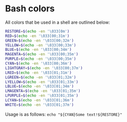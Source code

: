 # Bash colors

All colors that be used in a shell are outlined below:

```bash
RESTORE=$(echo -en '\033[0m')
RED=$(echo -en '\033[00;31m')
GREEN=$(echo -en '\033[00;32m')
YELLOW=$(echo -en '\033[00;33m')
BLUE=$(echo -en '\033[00;34m')
MAGENTA=$(echo -en '\033[00;35m')
PURPLE=$(echo -en '\033[00;35m')
CYAN=$(echo -en '\033[00;36m')
LIGHTGRAY=$(echo -en '\033[00;37m')
LRED=$(echo -en '\033[01;31m')
LGREEN=$(echo -en '\033[01;32m')
LYELLOW=$(echo -en '\033[01;33m')
LBLUE=$(echo -en '\033[01;34m')
LMAGENTA=$(echo -en '\033[01;35m')
LPURPLE=$(echo -en '\033[01;35m')
LCYAN=$(echo -en '\033[01;36m')
WHITE=$(echo -en '\033[01;37m')
```

Usage is as follows: `echo "${CYAN}Some text!${RESTORE}"`
